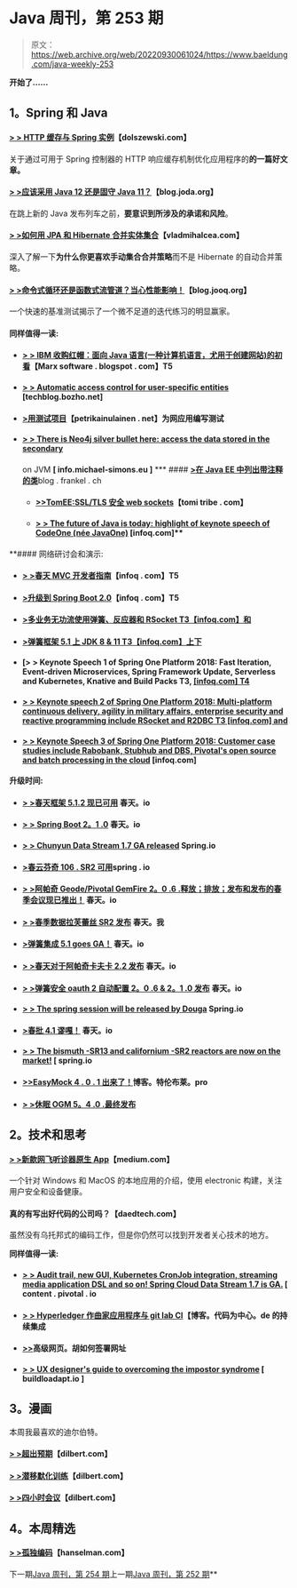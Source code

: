 # Java 周刊，第 253 期

> 原文：<https://web.archive.org/web/20220930061024/https://www.baeldung.com/java-weekly-253>

**开始了……**

## 1。Spring 和 Java

#### [**> > HTTP 缓存与 Spring 实例**](https://web.archive.org/web/20220703144353/http://dolszewski.com/spring/http-cache-with-spring-examples/)【dolszewski.com】

关于通过可用于 Spring 控制器的 HTTP 响应缓存机制优化应用程序的**的一篇好文章。**

#### [**> >应该采用 Java 12 还是固守 Java 11？**](https://web.archive.org/web/20220703144353/https://blog.joda.org/2018/10/adopt-java-12-or-stick-on-11.html)【blog.joda.org】

在跳上新的 Java 发布列车之前，**要意识到所涉及的承诺和风险**。

#### [**> >如何用 JPA 和 Hibernate 合并实体集合**](https://web.archive.org/web/20220703144353/https://vladmihalcea.com/merge-entity-collections-jpa-hibernate/)【vladmihalcea.com】

深入了解一下**为什么你更喜欢手动集合合并策略**而不是 Hibernate 的自动合并策略。

#### [> >命令式循环还是函数式流管道？当心性能影响！](https://web.archive.org/web/20220703144353/https://blog.jooq.org/2018/10/29/imperative-loop-or-functional-stream-pipeline-beware-of-the-performance-impact/)【blog.jooq.org】

一个快速的基准测试揭示了一个微不足道的迭代练习的明显赢家。

#### 同样值得一读:

*   #### [**> > IBM 收购红帽：面向 Java 语言(一种计算机语言，尤用于创建网站)的初看**](https://web.archive.org/web/20220703144353/https://marxsoftware.blogspot.com/2018/10/ibm-to-acquire-red-hat-java.html)【Marx software . blogspot . com】T5

*   #### [**> > Automatic access control for user-specific entities**](https://web.archive.org/web/20220703144353/https://techblog.bozho.net/automate-access-control-for-user-specific-entities/) [techblog.bozho.net]

*   #### [**>用测试项目**](https://web.archive.org/web/20220703144353/https://www.petrikainulainen.net/programming/testing/writing-tests-for-web-applications-with-testproject/)【petrikainulainen . net】为网应用编写测试

*   #### [**> > There is Neo4j silver bullet here: access the data stored in the secondary**](https://web.archive.org/web/20220703144353/https://info.michael-simons.eu/2018/10/29/accessing-data-stored-in-neo4j-on-the-jvm/)

    on JVM **[ info.michael-simons.eu ]**
***   #### [**>在 Java EE 中列出带注释的类**](https://web.archive.org/web/20220703144353/https://blog.frankel.ch/listing-annotated-classes-javaee/)blog . frankel . ch

    *   #### [**>>TomEE:SSL/TLS 安全 web sockets**](https://web.archive.org/web/20220703144353/https://www.tomitribe.com/blog/tomee-ssl-tls-secured-websockets/)【tomi tribe . com】

    *   #### [**> > The future of Java is today: highlight of keynote speech of CodeOne (née JavaOne)**](https://web.archive.org/web/20220703144353/https://www.infoq.com/news/2018/10/codeone-java-keynote) [infoq.com]** 

 **#### 网络研讨会和演示:

*   #### [**> >春天 MVC 开发者指南**](https://web.archive.org/web/20220703144353/https://www.infoq.com/presentations/spring-reactive-webflux)【infoq . com】T5

*   #### [**>升级到 Spring Boot 2.0**](https://web.archive.org/web/20220703144353/https://www.infoq.com/presentations/upgrade-spring-boot-1-5-2)【infoq . com】T5

*   #### [**>多业务无功流使用弹簧、反应器和 RSocket** T3【infoq.com】和](https://web.archive.org/web/20220703144353/https://www.infoq.com/presentations/reactive-streams-rsocket)

*   #### [**>弹簧框架 5.1 上 JDK 8 & 11** T3【infoq.com】上下](https://web.archive.org/web/20220703144353/https://www.infoq.com/presentations/spring-5-1-jdk-8-11)

*   #### [**> > Keynote Speech 1 of Spring One Platform 2018: Fast Iteration, Event-driven Microservices, Spring Framework Update, Serverless and Kubernetes, Knative and Build Packs** T3, [[infoq.com] T4](https://web.archive.org/web/20220703144353/https://www.infoq.com/presentations/springone-platform-2018-keynote-1)

*   #### [**> > Keynote speech 2 of Spring One Platform 2018: Multi-platform continuous delivery, agility in military affairs, enterprise security and reactive programming include RSocket and R2DBC** T3 [infoq.com] and](https://web.archive.org/web/20220703144353/https://www.infoq.com/presentations/springone-platform-2018-keynote-2)

*   #### [**> > Keynote Speech 3 of Spring One Platform 2018: Customer case studies include Rabobank, Stubhub and DBS, Pivotal's open source and batch processing in the cloud**](https://web.archive.org/web/20220703144353/https://www.infoq.com/presentations/springone-platform-2018-keynote-3) [infoq.com]

**升级时间:**

*   #### [**> >春天框架 5.1.2 现已可用**](https://web.archive.org/web/20220703144353/https://spring.io/blog/2018/10/29/spring-framework-5-1-2-available-now) 春天。io

*   #### [**> > Spring Boot 2。1 .0**](https://web.archive.org/web/20220703144353/https://spring.io/blog/2018/10/30/spring-boot-2-1-0) 春天。io

*   #### [> > Chunyun Data Stream 1.7 GA released](https://web.archive.org/web/20220703144353/https://spring.io/blog/2018/10/25/spring-cloud-data-flow-1-7-ga-released) Spring.io

*   #### [**>春云芬奇 106 . SR2 可用**](https://web.archive.org/web/20220703144353/https://spring.io/blog/2018/10/24/spring-cloud-finchley-sr2-is-available)spring . io

*   #### [**> >阿帕奇 Geode/Pivotal GemFire 2。0 .6 .释放；排放；发布和发布的春季会议现已推出！**](https://web.archive.org/web/20220703144353/https://spring.io/blog/2018/10/26/spring-session-for-apache-geode-pivotal-gemfire-2-0-6-release-and-2-1-0-release-available) 春天。io

*   #### [> >春季数据拉芙蕾丝 SR2 发布](https://web.archive.org/web/20220703144353/https://spring.io/blog/2018/10/29/spring-data-lovelace-sr2-released) 春天。我

*   #### [**>弹簧集成 5.1 goes GA！**](https://web.archive.org/web/20220703144353/https://spring.io/blog/2018/10/29/spring-integration-5-1-goes-ga) 春天。io

*   #### [**> >春天对于阿帕奇卡夫卡 2.2 发布**](https://web.archive.org/web/20220703144353/https://spring.io/blog/2018/10/29/spring-for-apache-kafka-2-2-released) 春天。io

*   #### [**> >弹簧安全 oauth 2 自动配置 2。0 .6 & 2。1 .0 发布**](https://web.archive.org/web/20220703144353/https://spring.io/blog/2018/10/31/spring-security-oauth2-auto-config-2-0-6-2-1-0-released) 春天。io

*   #### [**> > The spring session will be released by Douga**](https://web.archive.org/web/20220703144353/https://spring.io/blog/2018/10/31/spring-session-bean-ga-released) Spring.io

*   #### [**>春批 4.1 谬嘎！**](https://web.archive.org/web/20220703144353/https://spring.io/blog/2018/10/29/spring-batch-4-1-goes-ga) 春天。io

*   #### [> > The bismuth -SR13 and californium -SR2 reactors are now on the market!](https://web.archive.org/web/20220703144353/https://spring.io/blog/2018/10/31/reactor-bismuth-sr13-and-californium-sr2-available-now) [ spring.io

*   #### [**>>EasyMock 4 . 0 . 1 出来了！**](https://web.archive.org/web/20220703144353/http://blog.tremblay.pro/2018/10/easymock-401-is-out.html)博客。特伦布莱。pro

*   #### [**> >休眠 OGM 5。4 .0 .最终发布**](https://web.archive.org/web/20220703144353/http://in.relation.to/2018/10/30/hibernate-ogm-5-4-Final-released/)

## 2。技术和思考

#### [**> >新款网飞听诊器原生 App**](https://web.archive.org/web/20220703144353/https://medium.com/netflix-techblog/the-new-netflix-stethoscope-native-app-f4e1d38aafcd)【medium.com】

一个针对 Windows 和 MacOS 的本地应用的介绍，使用 electronic 构建，关注用户安全和设备健康。

#### 真的有写出好代码的公司吗？【daedtech.com】

虽然没有乌托邦式的编码工作，但是你仍然可以找到开发者关心技术的地方。

**同样值得一读:**

*   #### [**> > Audit trail, new GUI, Kubernetes CronJob integration, streaming media application DSL and so on! Spring Cloud Data Stream 1.7 is GA.**](https://web.archive.org/web/20220703144353/https://content.pivotal.io/blog/audit-trails-new-gui-kubernetes-cronjob-integration-streaming-application-dsl-and-more-spring-cloud-data-flow-1-7-is-ga) [ content . pivotal . io

*   #### [**> > Hyperledger 作曲家应用程序与 git lab CI**](https://web.archive.org/web/20220703144353/https://blog.codecentric.de/en/2018/10/continuous-integration-hyperledger-gitlab/)【博客。代码为中心。de 的持续集成

*   #### [**>>**](https://web.archive.org/web/20220703144353/https://advancedweb.hu/2018/10/30/s3_signed_urls/)高级网页。胡如何签署网址

*   #### [**> > UX designer's guide to overcoming the impostor syndrome**](https://web.archive.org/web/20220703144353/https://builttoadapt.io/a-ux-designers-guide-to-overcoming-imposter-syndrome-116446727f9c) [ buildloadapt.io ]

## 3。漫画

本周我最喜欢的迪尔伯特。

#### [**> >超出预期**](https://web.archive.org/web/20220703144353/http://dilbert.com/strip/2018-11-01)【dilbert.com】

#### [**> >潜移默化训练**](https://web.archive.org/web/20220703144353/http://dilbert.com/strip/2018-10-29)【dilbert.com】

#### [**> >四小时会议**](https://web.archive.org/web/20220703144353/http://dilbert.com/strip/2015-06-20)【dilbert.com】

## 4。本周精选

#### [> >孤独编码](https://web.archive.org/web/20220703144353/https://www.hanselman.com/blog/LonelyCoding.aspx)【hanselman.com】

下一期[Java 周刊，第 254 期](/web/20220703144353/https://www.baeldung.com/java-weekly-254)上一期[Java 周刊，第 252 期](/web/20220703144353/https://www.baeldung.com/java-weekly-252)**
